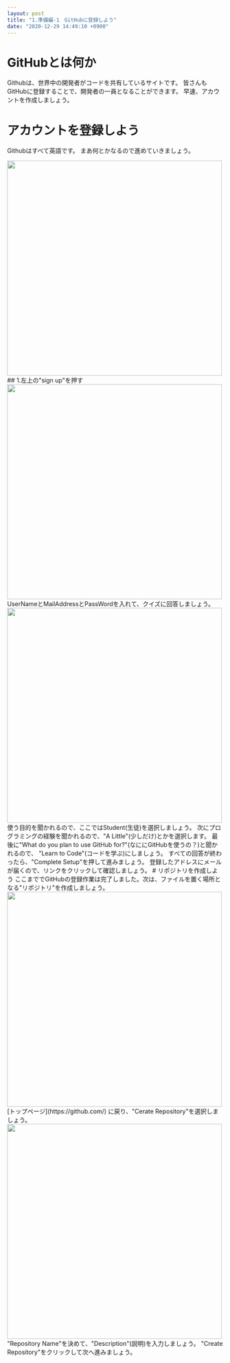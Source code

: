 ```yaml
---
layout: post
title: "1.準備編-1　GitHubに登録しよう"
date: "2020-12-29 14:49:10 +0900"
---
```

# GitHubとは何か
Githubは、世界中の開発者がコードを共有しているサイトです。
皆さんもGitHubに登録することで、開発者の一員となることができます。
早速、アカウントを作成しましょう。
# アカウントを登録しよう
Githubはすべて英語です。
まあ何とかなるので進めていきましょう。

<img src="https://startguide.jp/media-post/1-1/1.png" width="500px">
## 1.左上の"sign up"を押す
<img src="https://startguide.jp/media-post/1-1/2.png" width="500px">  
UserNameとMailAddressとPassWordを入れて、クイズに回答しましょう。  

<img src="https://startguide.jp/media-post/1-1/3.png" width="500px">  
使う目的を聞かれるので、ここではStudent(生徒)を選択しましょう。
次にプログラミングの経験を聞かれるので、"A Little"(少しだけ)とかを選択します。
最後に"What do you plan to use GitHub for?"(なににGitHubを使うの？)と聞かれるので、
"Learn to Code"(コードを学ぶ)にしましょう。
すべての回答が終わったら、"Complete Setup"を押して進みましょう。
登録したアドレスにメールが届くので、リンクをクリックして確認しましょう。
# リポジトリを作成しよう
ここまででGitHubの登録作業は完了しました。次は、ファイルを置く場所となる"リポジトリ"を作成しましょう。  
<img src="https://startguide.jp/media-post/1-1/4.png" width="500px">  
[トップページ](https://github.com/) に戻り、"Cerate Repository"を選択しましょう。  
<img src="https://startguide.jp/media-post/1-1/5.png" width="500px">  
"Repository Name"を決めて、"Description"(説明)を入力しましょう。  
"Create Repository"をクリックして次へ進みましょう。  
